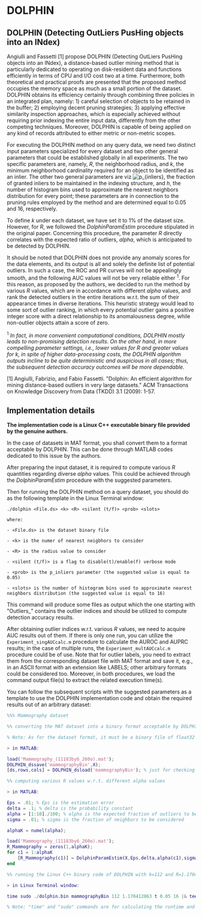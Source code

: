 # DOLPHIN

## DOLPHIN (Detecting OutLiers PusHing objects into an INdex)

Angiulli and Fassetti [1] propose DOLPHIN (Detecting OutLiers PusHing objects into an INdex), a distance-based outlier mining method that is particularly dedicated to operating on disk-resident data and functions efficiently in terms of CPU and I/O cost two at a time. Furthermore, both theoretical and practical proofs are presented that the proposed method occupies the memory space as much as a small portion of the dataset. DOLPHIN obtains its efficiency certainly through combining three policies in an integrated plan, namely: 1) careful selection of objects to be retained in the buffer; 2) employing decent pruning strategies; 3) applying effective similarity inspection approaches, which is especially achieved without requiring prior indexing the entire input data, differently from the other competing techniques. Moreover, DOLPHIN is capable of being applied on any kind of records attributed to either metric or non-metric scopes.

For executing the DOLPHIN method on any query data, we need two distinct input parameters specialized for every dataset and two other general parameters that could be established globally in all experiments. The two specific parameters are, namely, _R_, the neighborhood radius, and _k_, the minimum neighborhood cardinality required for an object to be identified as an inlier. The other two general parameters are viz <img src="https://latex.codecogs.com/svg.image?p_{inliers}" title="p_{inliers}" />, the fraction of granted inliers to be maintained in the indexing structure, and _h_, the number of histogram bins used to approximate the nearest neighbors distribution for every point; these parameters are in connection to the pruning rules employed by the method and are determined equal to 0.05 and 16, respectively.

To define _k_ under each dataset, we have set it to 1% of the dataset size. However, for _R_, we followed the _DolphinParamEstim_ procedure stipulated in the original paper. Concerning this procedure, the parameter _R_ directly correlates with the expected ratio of outliers, _alpha_, which is anticipated to be detected by DOLPHIN.

It should be noted that DOLPHIN does not provide any anomaly scores for the data elements, and its output is all and solely the definite list of potential outliers. In such a case, the ROC and PR curves will not be appealingly smooth, and the following AUC values will not be very reliable either <sup>1</sup>. For this reason, as proposed by the authors, we decided to run the method by various _R_ values, which are in accordance with different _alpha_ values, and rank the detected outliers in the entire iterations w.r.t. the sum of their appearance times in diverse iterations. This heuristic strategy would lead to some sort of outlier ranking, in which every potential outlier gains a positive integer score with a direct relationship to its anomalousness degree, while non-outlier objects attain a score of zero.

<sup>1</sup> *In fact, in more convenient computational conditions, DOLPHIN mostly leads to non-promising detection results. On the other hand, in more compelling parameter settings, i.e., lower values for _R_ and greater values for _k_, in spite of higher data-processing costs, the DOLPHIN algorithm outputs incline to be quite deterministic and auspicious in all cases; thus, the subsequent detection accuracy outcomes will be more dependable.*

[1] Angiulli, Fabrizio, and Fabio Fassetti. "Dolphin: An efficient algorithm for mining distance-based outliers in very large datasets." ACM Transactions on Knowledge Discovery from Data (TKDD) 3.1 (2009): 1-57.

## Implementation details

**The implementation code is a Linux C++ executable binary file provided by the genuine authors.**

In the case of datasets in MAT format, you shall convert them to a format acceptable by DOLPHIN. This can be done through MATLAB codes dedicated to this issue by the authors.

After preparing the input dataset, it is required to compute various _R_ quantities regarding diverse _alpha_ values. This could be achieved through the _DolphinParamEstim_ procedure with the suggested parameters.

Then for running the DOLPHIN method on a query dataset, you should do as the following template in the Linux Terminal window:

	./dolphin <File.ds> <k> <R> <silent (t/f)> <prob> <slots>

	where:

	- <File.ds> is the dataset binary file

	- <k> is the numer of nearest neigbhors to consider

	- <R> is the radius value to consider

	- <silent (t/f)> is a flag to disable(t)/enable(f) verbose mode

	- <prob> is the p_inliers parameter (the suggested value is equal to 0.05)

	- <slots> is the number of histogram bins used to approximate nearest neighbors distribution (the suggested value is equal to 16)

This command will produce some files as output which the one starting with "Outliers_" contains the outlier indices and should be utilized to compute detection accuracy results.

After obtaining outlier indices w.r.t. various _R_ values, we need to acquire AUC results out of them. If there is only one run, you can utilize the `Experiment_singAUCcalc.m` procedure to calculate the AUROC and AUPRC results; in the case of multiple runs, the `Experiment_multAUCcalc.m` procedure could be of use. Note that for outlier labels, you need to extract them from the corresponding dataset file with MAT format and save it, e.g., in an ASCII format with an extension like LABELS; other arbitrary formats could be considered too. Moreover, in both procedures, we load the command output file(s) to extract the related execution time(s).

You can follow the subsequent scripts with the suggested parameters as a template to use the DOLPHIN implementation code and obtain the required results out of an arbitrary dataset:

```matlab
%%% Mammography dataset
```

```matlab
%% converting the MAT dataset into a binary format acceptable by DOLPHIN

% Note: As for the dataset format, it must be a binary file of float32 numbers containing data points in row major order (n*d*4 bytes, n=number of rows, d=number of columns). At the beginning of the file, a header is required (8 bytes), consisting of the number of columns (d) and rows (n), respectively, stored as two int32 numbers.

> in MATLAB:

load('Mammography_(11183by6_260o).mat');
DOLPHIN_dssave('mammographyBin',X);
[ds,rows,cols] = DOLPHIN_dsload('mammographyBin'); % just for checking the correctness of the output binary file
```

```matlab
%% computing various R values w.r.t. different alpha values

> in MATLAB:

Eps = .01; % Eps is the estimation error
delta = .1; % delta is the probability constant
alpha = [1:10]./100; % alpha is the expected fraction of outliers to be detected
sigma = .01; % sigma is the fraction of neighbors to be considered

alphaK = numel(alpha);

load('Mammography_(11183by6_260o).mat');
R_Mammography = zeros(1,alphaK);
for c1 = 1:alphaK
    [R_Mammography(c1)] = DolphinParamEstim(X,Eps,delta,alpha(c1),sigma);
end
```

```matlab
%% running the Linux C++ binary code of DOLPHIN with k=112 and R=1.170412063

> in Linux Terminal window:

time sudo ./dolphin.bin mammographyBin 112 1.170412063 t 0.05 16 |& tee output_mammography_k=112_r=1.170412063.txt

% Note: "time" and "sudo" commands are for calculating the runtime and giving administrative privileges to the command. "|& tee" is for controlling the command output. "output_mammography_k=112_r=1.170412063.txt" file will contain the command output, including the runtime.
```
